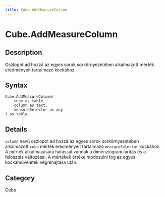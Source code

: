 ```yaml
---
title: Cube.AddMeasureColumn
---
```


# Cube.AddMeasureColumn


## Description

Oszlopot ad hozzá az egyes sorok sorkörnyezetében alkalmazott mérték eredményeit tartalmazó kockához.


## Syntax

```powerquery
Cube.AddMeasureColumn(
    cube as table,
    column as text,
    measureSelector as any
) as table
```


## Details

<code>column</code> nevű oszlopot ad hozzá az egyes sorok sorkörnyezetében alkalmazott <code>cube</code> mérték eredményeit tartalmazó <code>measureSelector</code> kockához. A mérték alkalmazására hatással vannak a dimenziógranularitás és a felosztás változásai. A mértékek értéke módosulni fog az egyes kockaműveletek végrehajtása után.



## Category
Cube
